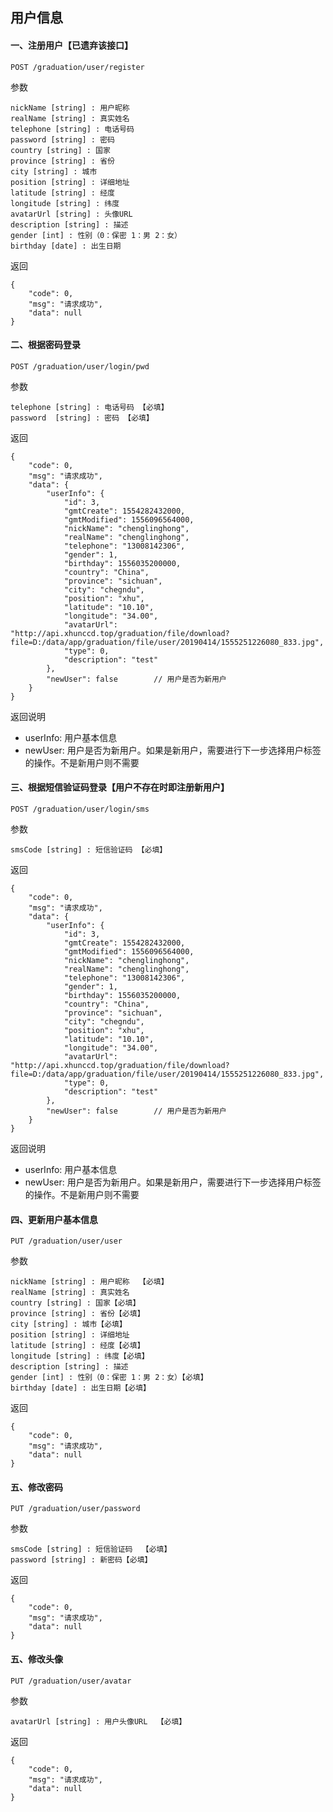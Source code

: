 

## 用户信息

#### 一、注册用户【已遗弃该接口】

    POST /graduation/user/register
    
参数

    nickName [string] : 用户昵称
    realName [string] : 真实姓名
    telephone [string] : 电话号码
    password [string] : 密码
    country [string] : 国家
    province [string] : 省份
    city [string] : 城市
    position [string] : 详细地址
    latitude [string] : 经度
    longitude [string] : 纬度
    avatarUrl [string] : 头像URL
    description [string] : 描述
    gender [int] : 性别（0：保密 1：男 2：女）
    birthday [date] : 出生日期
    
返回

    {
        "code": 0,
        "msg": "请求成功",
        "data": null
    }
    

#### 二、根据密码登录

    POST /graduation/user/login/pwd
    
参数

    telephone [string] : 电话号码 【必填】
    password  [string] : 密码 【必填】
    
返回

    {
        "code": 0,
        "msg": "请求成功",
        "data": {
            "userInfo": {
                "id": 3,
                "gmtCreate": 1554282432000,
                "gmtModified": 1556096564000,
                "nickName": "chenglinghong",
                "realName": "chenglinghong",
                "telephone": "13008142306",
                "gender": 1,
                "birthday": 1556035200000,
                "country": "China",
                "province": "sichuan",
                "city": "chegndu",
                "position": "xhu",
                "latitude": "10.10",
                "longitude": "34.00",
                "avatarUrl": "http://api.xhunccd.top/graduation/file/download?file=D:/data/app/graduation/file/user/20190414/1555251226080_833.jpg",
                "type": 0,
                "description": "test"
            },
            "newUser": false        // 用户是否为新用户
        }
    }
    
返回说明

- userInfo: 用户基本信息
- newUser: 用户是否为新用户。如果是新用户，需要进行下一步选择用户标签的操作。不是新用户则不需要
    
#### 三、根据短信验证码登录【用户不存在时即注册新用户】

    POST /graduation/user/login/sms
    
参数

    smsCode [string] : 短信验证码 【必填】
    
返回

    {
        "code": 0,
        "msg": "请求成功",
        "data": {
            "userInfo": {
                "id": 3,
                "gmtCreate": 1554282432000,
                "gmtModified": 1556096564000,
                "nickName": "chenglinghong",
                "realName": "chenglinghong",
                "telephone": "13008142306",
                "gender": 1,
                "birthday": 1556035200000,
                "country": "China",
                "province": "sichuan",
                "city": "chegndu",
                "position": "xhu",
                "latitude": "10.10",
                "longitude": "34.00",
                "avatarUrl": "http://api.xhunccd.top/graduation/file/download?file=D:/data/app/graduation/file/user/20190414/1555251226080_833.jpg",
                "type": 0,
                "description": "test"
            },
            "newUser": false        // 用户是否为新用户
        }
    }
    
返回说明

- userInfo: 用户基本信息
- newUser: 用户是否为新用户。如果是新用户，需要进行下一步选择用户标签的操作。不是新用户则不需要
    
#### 四、更新用户基本信息

    PUT /graduation/user/user
    
参数

    nickName [string] : 用户昵称  【必填】
    realName [string] : 真实姓名
    country [string] : 国家【必填】
    province [string] : 省份【必填】
    city [string] : 城市【必填】
    position [string] : 详细地址
    latitude [string] : 经度【必填】
    longitude [string] : 纬度【必填】
    description [string] : 描述
    gender [int] : 性别（0：保密 1：男 2：女）【必填】
    birthday [date] : 出生日期【必填】
    
返回

    {
        "code": 0,
        "msg": "请求成功",
        "data": null
    }
    
#### 五、修改密码

    PUT /graduation/user/password
    
参数

    smsCode [string] : 短信验证码  【必填】
    password [string] : 新密码【必填】
    
返回

    {
        "code": 0,
        "msg": "请求成功",
        "data": null
    }
    
#### 五、修改头像

    PUT /graduation/user/avatar
    
参数

    avatarUrl [string] : 用户头像URL  【必填】
    
返回

    {
        "code": 0,
        "msg": "请求成功",
        "data": null
    }
    